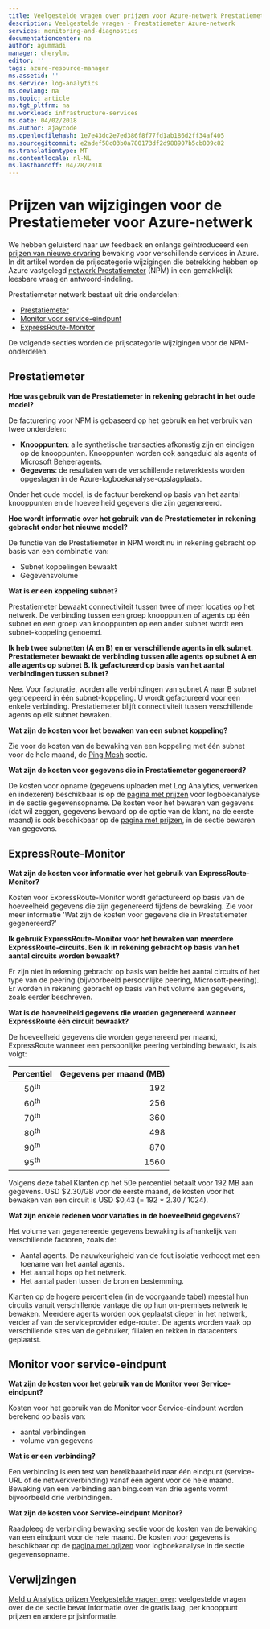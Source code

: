 ```yaml
---
title: Veelgestelde vragen over prijzen voor Azure-netwerk Prestatiemeter | Microsoft Docs
description: Veelgestelde vragen - Prestatiemeter Azure-netwerk
services: monitoring-and-diagnostics
documentationcenter: na
author: agummadi
manager: cherylmc
editor: ''
tags: azure-resource-manager
ms.assetid: ''
ms.service: log-analytics
ms.devlang: na
ms.topic: article
ms.tgt_pltfrm: na
ms.workload: infrastructure-services
ms.date: 04/02/2018
ms.author: ajaycode
ms.openlocfilehash: 1e7e43dc2e7ed386f8f77fd1ab186d2ff34af405
ms.sourcegitcommit: e2adef58c03b0a780173df2d988907b5cb809c82
ms.translationtype: MT
ms.contentlocale: nl-NL
ms.lasthandoff: 04/28/2018
---
```

# <a name="pricing-changes-for-azure-network-performance-monitor"></a>Prijzen van wijzigingen voor de Prestatiemeter voor Azure-netwerk

We hebben geluisterd naar uw feedback en onlangs geïntroduceerd een [prijzen van nieuwe ervaring](https://azure.microsoft.com/blog/introducing-a-new-way-to-purchase-azure-monitoring-services/) bewaking voor verschillende services in Azure. In dit artikel worden de prijscategorie wijzigingen die betrekking hebben op Azure vastgelegd [netwerk Prestatiemeter](https://docs.microsoft.com/azure/networking/network-monitoring-overview) (NPM) in een gemakkelijk leesbare vraag en antwoord-indeling.

Prestatiemeter netwerk bestaat uit drie onderdelen:
* [Prestatiemeter](https://docs.microsoft.com/azure/networking/network-monitoring-overview#performance-monitor)
* [Monitor voor service-eindpunt](https://docs.microsoft.com/azure/networking/network-monitoring-overview#service-endpoint-monitor)
* [ExpressRoute-Monitor](https://docs.microsoft.com/azure/networking/network-monitoring-overview#expressroute-monitor)

De volgende secties worden de prijscategorie wijzigingen voor de NPM-onderdelen.

## <a name="performance-monitor"></a>Prestatiemeter

**Hoe was gebruik van de Prestatiemeter in rekening gebracht in het oude model?**

De facturering voor NPM is gebaseerd op het gebruik en het verbruik van twee onderdelen:
* **Knooppunten**: alle synthetische transacties afkomstig zijn en eindigen op de knooppunten. Knooppunten worden ook aangeduid als agents of Microsoft Beheeragents.
* **Gegevens**: de resultaten van de verschillende netwerktests worden opgeslagen in de Azure-logboekanalyse-opslagplaats.

Onder het oude model, is de factuur berekend op basis van het aantal knooppunten en de hoeveelheid gegevens die zijn gegenereerd. 

**Hoe wordt informatie over het gebruik van de Prestatiemeter in rekening gebracht onder het nieuwe model?**

De functie van de Prestatiemeter in NPM wordt nu in rekening gebracht op basis van een combinatie van: 

* Subnet koppelingen bewaakt
* Gegevensvolume

**Wat is er een koppeling subnet?**

Prestatiemeter bewaakt connectiviteit tussen twee of meer locaties op het netwerk. De verbinding tussen een groep knooppunten of agents op één subnet en een groep van knooppunten op een ander subnet wordt een subnet-koppeling genoemd.

**Ik heb twee subnetten (A en B) en er verschillende agents in elk subnet. Prestatiemeter bewaakt de verbinding tussen alle agents op subnet A en alle agents op subnet B. Ik gefactureerd op basis van het aantal verbindingen tussen subnet?**

Nee. Voor facturatie, worden alle verbindingen van subnet A naar B subnet gegroepeerd in één subnet-koppeling. U wordt gefactureerd voor een enkele verbinding. Prestatiemeter blijft connectiviteit tussen verschillende agents op elk subnet bewaken.

**Wat zijn de kosten voor het bewaken van een subnet koppeling?**

Zie voor de kosten van de bewaking van een koppeling met één subnet voor de hele maand, de [Ping Mesh](https://azure.microsoft.com/pricing/details/network-watcher/) sectie.

**Wat zijn de kosten voor gegevens die in Prestatiemeter gegenereerd?**

De kosten voor opname (gegevens uploaden met Log Analytics, verwerken en indexeren) beschikbaar is op de [pagina met prijzen](https://azure.microsoft.com/pricing/details/log-analytics/) voor logboekanalyse in de sectie gegevensopname. De kosten voor het bewaren van gegevens (dat wil zeggen, gegevens bewaard op de optie van de klant, na de eerste maand) is ook beschikbaar op de [pagina met prijzen](https://azure.microsoft.com/pricing/details/log-analytics/), in de sectie bewaren van gegevens.


## <a name="expressroute-monitor"></a>ExpressRoute-Monitor

**Wat zijn de kosten voor informatie over het gebruik van ExpressRoute-Monitor?**

Kosten voor ExpressRoute-Monitor wordt gefactureerd op basis van de hoeveelheid gegevens die zijn gegenereerd tijdens de bewaking. Zie voor meer informatie 'Wat zijn de kosten voor gegevens die in Prestatiemeter gegenereerd?'

**Ik gebruik ExpressRoute-Monitor voor het bewaken van meerdere ExpressRoute-circuits. Ben ik in rekening gebracht op basis van het aantal circuits worden bewaakt?**

Er zijn niet in rekening gebracht op basis van beide het aantal circuits of het type van de peering (bijvoorbeeld persoonlijke peering, Microsoft-peering). Er worden in rekening gebracht op basis van het volume aan gegevens, zoals eerder beschreven.

**Wat is de hoeveelheid gegevens die worden gegenereerd wanneer ExpressRoute één circuit bewaakt?**

De hoeveelheid gegevens die worden gegenereerd per maand, ExpressRoute wanneer een persoonlijke peering verbinding bewaakt, is als volgt:

|Percentiel      |Gegevens per maand (MB)|
| :---:          |           ---:|
|50<sup>th</sup> |            192|
|60<sup>th</sup> |            256|
|70<sup>th</sup> |            360|
|80<sup>th</sup> |            498|
|90<sup>th</sup> |            870|
|95<sup>th</sup> |           1560|


Volgens deze tabel Klanten op het 50e percentiel betaalt voor 192 MB aan gegevens. USD $2.30/GB voor de eerste maand, de kosten voor het bewaken van een circuit is USD $0,43 (= 192 * 2.30 / 1024).

**Wat zijn enkele redenen voor variaties in de hoeveelheid gegevens?**

Het volume van gegenereerde gegevens bewaking is afhankelijk van verschillende factoren, zoals de:
* Aantal agents. De nauwkeurigheid van de fout isolatie verhoogt met een toename van het aantal agents.
* Het aantal hops op het netwerk.
* Het aantal paden tussen de bron en bestemming.

Klanten op de hogere percentielen (in de voorgaande tabel) meestal hun circuits vanuit verschillende vantage die op hun on-premises netwerk te bewaken. Meerdere agents worden ook geplaatst dieper in het netwerk, verder af van de serviceprovider edge-router. De agents worden vaak op verschillende sites van de gebruiker, filialen en rekken in datacenters geplaatst.

## <a name="service-endpoint-monitor"></a>Monitor voor service-eindpunt

**Wat zijn de kosten voor het gebruik van de Monitor voor Service-eindpunt?**

Kosten voor het gebruik van de Monitor voor Service-eindpunt worden berekend op basis van:
* aantal verbindingen
* volume van gegevens

**Wat is er een verbinding?**

Een verbinding is een test van bereikbaarheid naar één eindpunt (service-URL of de netwerkverbinding) vanaf één agent voor de hele maand. Bewaking van een verbinding aan bing.com van drie agents vormt bijvoorbeeld drie verbindingen.

**Wat zijn de kosten voor Service-eindpunt Monitor?**

Raadpleeg de [verbinding bewaking](https://azure.microsoft.com/pricing/details/network-watcher/) sectie voor de kosten van de bewaking van een eindpunt voor de hele maand. De kosten voor gegevens is beschikbaar op de [pagina met prijzen](https://azure.microsoft.com/pricing/details/log-analytics/) voor logboekanalyse in de sectie gegevensopname.

## <a name="references"></a>Verwijzingen

[Meld u Analytics prijzen Veelgestelde vragen over](https://azure.microsoft.com/pricing/details/log-analytics/): veelgestelde vragen over de de sectie bevat informatie over de gratis laag, per knooppunt prijzen en andere prijsinformatie.

